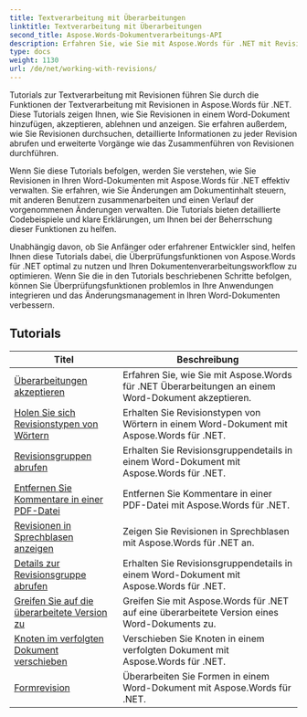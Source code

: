 ```yaml
---
title: Textverarbeitung mit Überarbeitungen
linktitle: Textverarbeitung mit Überarbeitungen
second_title: Aspose.Words-Dokumentverarbeitungs-API
description: Erfahren Sie, wie Sie mit Aspose.Words für .NET mit Revisionen in Word-Dokumenten arbeiten. Schritt-für-Schritt-Anleitungen mit Beispielcode zum Verwalten und Anzeigen von Revisionen.
type: docs
weight: 1130
url: /de/net/working-with-revisions/
---
```

Tutorials zur Textverarbeitung mit Revisionen führen Sie durch die Funktionen der Textverarbeitung mit Revisionen in Aspose.Words für .NET. Diese Tutorials zeigen Ihnen, wie Sie Revisionen in einem Word-Dokument hinzufügen, akzeptieren, ablehnen und anzeigen. Sie erfahren außerdem, wie Sie Revisionen durchsuchen, detaillierte Informationen zu jeder Revision abrufen und erweiterte Vorgänge wie das Zusammenführen von Revisionen durchführen.

Wenn Sie diese Tutorials befolgen, werden Sie verstehen, wie Sie Revisionen in Ihren Word-Dokumenten mit Aspose.Words für .NET effektiv verwalten. Sie erfahren, wie Sie Änderungen am Dokumentinhalt steuern, mit anderen Benutzern zusammenarbeiten und einen Verlauf der vorgenommenen Änderungen verwalten. Die Tutorials bieten detaillierte Codebeispiele und klare Erklärungen, um Ihnen bei der Beherrschung dieser Funktionen zu helfen.

Unabhängig davon, ob Sie Anfänger oder erfahrener Entwickler sind, helfen Ihnen diese Tutorials dabei, die Überprüfungsfunktionen von Aspose.Words für .NET optimal zu nutzen und Ihren Dokumentenverarbeitungsworkflow zu optimieren. Wenn Sie die in den Tutorials beschriebenen Schritte befolgen, können Sie Überprüfungsfunktionen problemlos in Ihre Anwendungen integrieren und das Änderungsmanagement in Ihren Word-Dokumenten verbessern.

 ## Tutorials
| Titel | Beschreibung |
| --- | --- |
| [Überarbeitungen akzeptieren](./accept-revisions/) | Erfahren Sie, wie Sie mit Aspose.Words für .NET Überarbeitungen an einem Word-Dokument akzeptieren. |
| [Holen Sie sich Revisionstypen von Wörtern](./get-revision-types/) | Erhalten Sie Revisionstypen von Wörtern in einem Word-Dokument mit Aspose.Words für .NET. |
| [Revisionsgruppen abrufen](./get-revision-groups/) | Erhalten Sie Revisionsgruppendetails in einem Word-Dokument mit Aspose.Words für .NET. |
| [Entfernen Sie Kommentare in einer PDF-Datei](./remove-comments-in-pdf/) | Entfernen Sie Kommentare in einer PDF-Datei mit Aspose.Words für .NET. |
| [Revisionen in Sprechblasen anzeigen](./show-revisions-in-balloons/) | Zeigen Sie Revisionen in Sprechblasen mit Aspose.Words für .NET an. |
| [Details zur Revisionsgruppe abrufen](./get-revision-group-details/) | Erhalten Sie Revisionsgruppendetails in einem Word-Dokument mit Aspose.Words für .NET. |
| [Greifen Sie auf die überarbeitete Version zu](./access-revised-version/) | Greifen Sie mit Aspose.Words für .NET auf eine überarbeitete Version eines Word-Dokuments zu. |
| [Knoten im verfolgten Dokument verschieben](./move-node-in-tracked-document/) | Verschieben Sie Knoten in einem verfolgten Dokument mit Aspose.Words für .NET. |
| [Formrevision](./shape-revision/) | Überarbeiten Sie Formen in einem Word-Dokument mit Aspose.Words für .NET. |